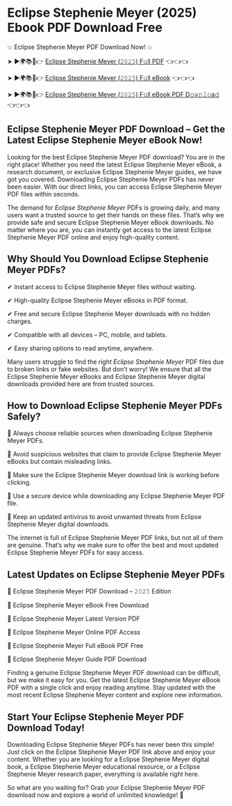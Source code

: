 # Eclipse Stephenie Meyer (2025) Ebook PDF Download Free

💥 Eclipse Stephenie Meyer PDF Download Now! 💥

➤ ►🌍📚📱👉 [Eclipse Stephenie Meyer (𝟸𝟶𝟸𝟻) F𝚞ll PDF](https://getpdf.xyz/eclipse-stephenie-meyer) 👈👈👈


➤ ►🌍📚📱👉 [Eclipse Stephenie Meyer (𝟸𝟶𝟸𝟻) F𝚞ll eBook](https://getpdf.xyz/eclipse-stephenie-meyer) 👈👈👈


➤ ►🌍📚📱👉 [Eclipse Stephenie Meyer (𝟸𝟶𝟸𝟻) F𝚞ll eBook PDF D𝚘𝚠𝚗𝚕𝚘a𝚍](https://getpdf.xyz/eclipse-stephenie-meyer) 👈👈👈


## Eclipse Stephenie Meyer PDF Download – Get the Latest Eclipse Stephenie Meyer eBook Now!

Looking for the best Eclipse Stephenie Meyer PDF download? You are in the right place! Whether you need the latest Eclipse Stephenie Meyer eBook, a research document, or exclusive Eclipse Stephenie Meyer guides, we have got you covered. Downloading Eclipse Stephenie Meyer PDFs has never been easier. With our direct links, you can access Eclipse Stephenie Meyer PDF files within seconds.

The demand for *Eclipse Stephenie Meyer* PDFs is growing daily, and many users want a trusted source to get their hands on these files. That’s why we provide safe and secure Eclipse Stephenie Meyer eBook downloads. No matter where you are, you can instantly get access to the latest Eclipse Stephenie Meyer PDF online and enjoy high-quality content.

## Why Should You Download Eclipse Stephenie Meyer PDFs?

✔ Instant access to Eclipse Stephenie Meyer files without waiting.

✔ High-quality Eclipse Stephenie Meyer eBooks in PDF format.

✔ Free and secure Eclipse Stephenie Meyer downloads with no hidden charges.

✔ Compatible with all devices – PC, mobile, and tablets.

✔ Easy sharing options to read anytime, anywhere.

Many users struggle to find the right *Eclipse Stephenie Meyer* PDF files due to broken links or fake websites. But don’t worry! We ensure that all the Eclipse Stephenie Meyer eBooks and Eclipse Stephenie Meyer digital downloads provided here are from trusted sources.

## How to Download Eclipse Stephenie Meyer PDFs Safely?

📌 Always choose reliable sources when downloading Eclipse Stephenie Meyer PDFs.

📌 Avoid suspicious websites that claim to provide Eclipse Stephenie Meyer eBooks but contain misleading links.

📌 Make sure the Eclipse Stephenie Meyer download link is working before clicking.

📌 Use a secure device while downloading any Eclipse Stephenie Meyer PDF file.

📌 Keep an updated antivirus to avoid unwanted threats from Eclipse Stephenie Meyer digital downloads.

The internet is full of Eclipse Stephenie Meyer PDF links, but not all of them are genuine. That’s why we make sure to offer the best and most updated Eclipse Stephenie Meyer PDFs for easy access.

## Latest Updates on Eclipse Stephenie Meyer PDFs

🔹 Eclipse Stephenie Meyer PDF Download – 𝟸𝟶𝟸𝟻 Edition

🔹 Eclipse Stephenie Meyer eBook Free Download

🔹 Eclipse Stephenie Meyer Latest Version PDF

🔹 Eclipse Stephenie Meyer Online PDF Access

🔹 Eclipse Stephenie Meyer Full eBook PDF Free

🔹 Eclipse Stephenie Meyer Guide PDF Download

Finding a genuine Eclipse Stephenie Meyer PDF download can be difficult, but we make it easy for you. Get the latest Eclipse Stephenie Meyer eBook PDF with a single click and enjoy reading anytime. Stay updated with the most recent Eclipse Stephenie Meyer content and explore new information.

## Start Your Eclipse Stephenie Meyer PDF Download Today!

Downloading Eclipse Stephenie Meyer PDFs has never been this simple! Just click on the Eclipse Stephenie Meyer PDF link above and enjoy your content. Whether you are looking for a Eclipse Stephenie Meyer digital book, a Eclipse Stephenie Meyer educational resource, or a Eclipse Stephenie Meyer research paper, everything is available right here.

So what are you waiting for? Grab your Eclipse Stephenie Meyer PDF download now and explore a world of unlimited knowledge! 🚀